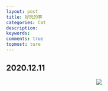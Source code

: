 ```yaml
---
layout: post
title: 好玩的事
categories: Cat
description: 
keywords: 
comments: true
topmost: ture
---
```


## 2020.12.11

<div align="center">
   <img src="https://MAO202012.github.io/images/interesting/2020.12.11.jpg" style="zoom:100%" />
</div>

